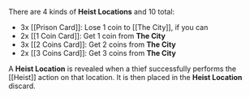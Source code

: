 There are 4 kinds of **Heist Locations** and 10 total:
- 3x [[Prison Card]]: Lose 1 coin to [[The City]], if you can
- 2x [[1 Coin Card]]: Get 1 coin from **The City**
- 3x [[2 Coins Card]]: Get 2 coins from **The City**
- 2x [[3 Coins Card]]: Get 3 coins from **The City**

A **Heist Location** is revealed when a thief successfully performs the [[Heist]] action on that location. It is then placed in the **Heist Location** discard.
